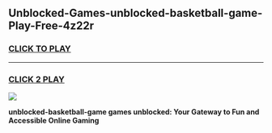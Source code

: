 
## Unblocked-Games-unblocked-basketball-game-Play-Free-4z22r
<h3>
<a href="https://premium76.site?title=unblocked-basketball-game&ref=10A">CLICK TO PLAY</a></h3>
<hr>

<h3>
<a href="https://premium76.site?title=unblocked-basketball-game&ref=10A">CLICK 2 PLAY</a>
  
</h3>

<a href="https://premium76.site?title=unblocked-basketball-game&ref=10A"><img src="https://clearcache.store/games.png"></a>


**unblocked-basketball-game games unblocked: Your Gateway to Fun and Accessible Online Gaming**
